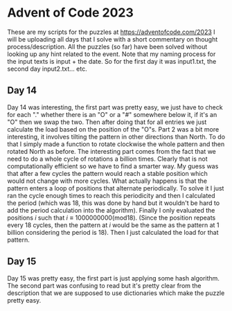 # Advent of Code 2023
These are my scripts for the puzzles at https://adventofcode.com/2023 I will be uploading all days that I solve with a short commentary on thought process/description. All the puzzles (so far) have been solved without looking up any hint related to the event. Note that my naming process for the input texts is input + the date. So for the first day it was input1.txt, the second day input2.txt... etc.

## Day 14
Day 14 was interesting, the first part was pretty easy, we just have to check for each "." whether there is an "O" or a "#" somewhere below it, if it's an "O" then we swap the two. Then after doing that for all entries we just calculate the load based on the position of the "O"s. Part 2 was a bit more interesting, it involves tilting the pattern in other directions than North. To do that I simply made a function to rotate clockwise the whole pattern and then rotated North as before. The interesting part comes from the fact that we need to do a whole cycle of rotations a billion times. Clearly that is not computationally efficient so we have to find a smarter way. My guess was that after a few cycles the pattern would reach a stable position which would not change with more cycles. What actually happens is that the pattern enters a loop of positions that alternate periodically. To solve it I just ran the cycle enough times to reach this periodicity and then I calculated the period (which was 18, this was done by hand but it wouldn't be hard to add the period calculation into the algorithm). Finally I only evaluated the positions $i$ such that $i \equiv 1000000000 (\mathrm{mod} 18)$. (Since the position repeats every 18 cycles, then the pattern at $i$ would be the same as the pattern at 1 billion considering the period is 18). Then I just calculated the load for that pattern. 

## Day 15
Day 15 was pretty easy, the first part is just applying some hash algorithm. The second part was confusing to read but it's pretty clear from the description that we are supposed to use dictionaries which make the puzzle pretty easy.
